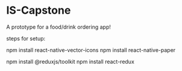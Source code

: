 # IS-Capstone
A prototype for a food/drink ordering app!

steps for setup:

npm install react-native-vector-icons
npm install react-native-paper

npm install @reduxjs/toolkit
npm install react-redux
